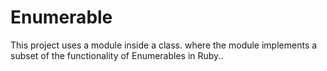 # Enumerable
This project uses a module inside a class. where the module implements a subset of the functionality of Enumerables in Ruby..
